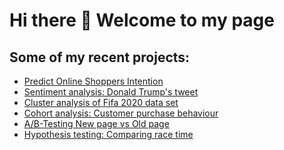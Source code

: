 # Hi there 👋 Welcome to my page

## Some of my recent projects:
*    [Predict Online Shoppers Intention](http://bit.ly/2Mm9tn6)
*    [Sentiment analysis: Donald Trump's tweet](https://bit.ly/3oT0tE9)
*    [Cluster analysis of Fifa 2020 data set](https://bit.ly/2JsaNDH)
*    [Cohort analysis: Customer purchase behaviour](https://bit.ly/3o1BZrI)
*    [A/B-Testing New page vs Old page](https://bit.ly/2JklN6i)
*    [Hypothesis testing: Comparing race time](https://bit.ly/39rtN03)
     


<!--
**alexiska/alexiska** is a ✨ _special_ ✨ repository because its `README.md` (this file) appears on your GitHub profile.
:computer: I'm currently working on: Airbnb Berlin data set

Here are some ideas to get you started:

- 🔭 I’m currently working on ...
- 🌱 I’m currently learning ...
- 👯 I’m looking to collaborate on ...
- 🤔 I’m looking for help with ...
- 💬 Ask me about ...
- 📫 How to reach me: ...
- 😄 Pronouns: ...
- ⚡ Fun fact: ...
-->
